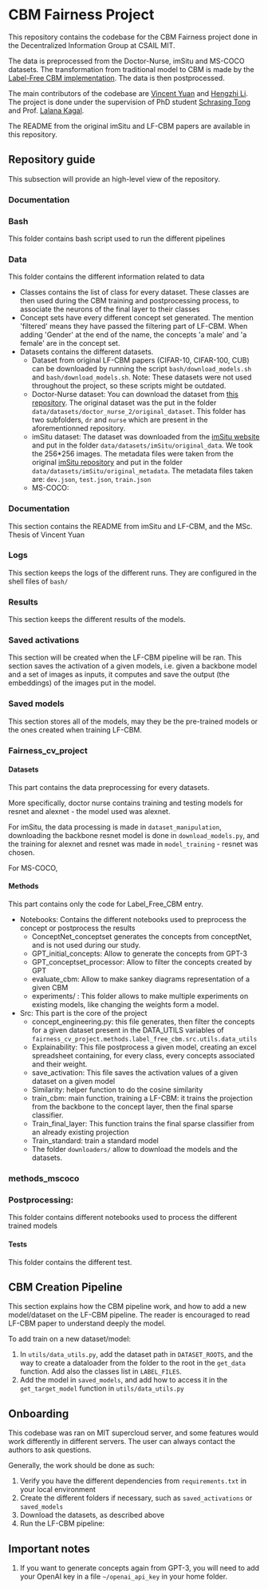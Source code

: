 # CBM Fairness Project

This repository contains the codebase for the CBM Fairness project done in the Decentralized Information Group at CSAIL MIT.

The data is preprocessed from the Doctor-Nurse, imSitu and MS-COCO datasets. The transformation from traditional model to CBM is made by the [Label-Free CBM implementation](https://github.com/Trustworthy-ML-Lab/Label-free-CBM). The data is then postprocessed. 

The main contributors of the codebase are [Vincent Yuan](https://www.csail.mit.edu/person/vincent-yuan) and [Hengzhi Li](https://www.csail.mit.edu/person/hengzhi-li). The project is done under the supervision of PhD student [Schrasing Tong](https://www.csail.mit.edu/person/schrasing-tong) and Prof. [Lalana Kagal](https://www.csail.mit.edu/person/lalana-kagal).

The README from the original imSitu and LF-CBM papers are available in this repository.

## Repository guide

This subsection will provide an high-level view of the repository.

### Documentation 

### Bash

This folder contains bash script used to run the different pipelines

### Data

This folder contains the different information related to data

- Classes contains the list of class for every dataset. These classes are then used during the CBM training and postprocessing process, to associate the neurons of the final layer to their classes
- Concept sets have every different concept set generated. The mention 'filtered' means they have passed the filtering part of LF-CBM. When adding 'Gender' at the end of the name, the concepts 'a male' and 'a female' are in the concept set.
- Datasets contains the different datasets. 
    - Dataset from original LF-CBM papers (CIFAR-10, CIFAR-100, CUB) can be downloaded by running the script `bash/download_models.sh` and `bash/download_models.sh`. Note: These datasets were not used throughout the project, so these scripts might be outdated. 
    - Doctor-Nurse dataset: You can download the dataset from [this repository](https://github.com/ghayat2/Agnostic_Fairness/tree/main/Datasets/doctor_nurse). The original dataset was the put in the folder `data/datasets/doctor_nurse_2/original_dataset`. This folder has two subfolders, `dr` and `nurse` which are present in the aforementionned repository.
    - imSitu dataset: The dataset was downloaded from the [imSitu website](http://imsitu.org/download/) and put in the folder `data/datasets/imSitu/original_data`. We took the 256*256 images. The metadata files were taken from the original [imSitu repository](https://github.com/my89/imSitu) and put in the folder `data/datasets/imSitu/original_metadata`. The metadata files taken are: `dev.json`, `test.json`, `train.json`
    - MS-COCO:

### Documentation

This section contains the README from imSitu and LF-CBM, and the MSc. Thesis of Vincent Yuan

### Logs

This section keeps the logs of the different runs. They are configured in the shell files of `bash/`

### Results

This section keeps the different results of the models.

### Saved activations

This section will be created when the LF-CBM pipeline will be ran. This section saves the activation of a given models, i.e. given a backbone model and a set of images as inputs, it computes and save the output (the embeddings) of the images put in the model.

### Saved models

This section stores all of the models, may they be the pre-trained models or the ones created when training LF-CBM.

### Fairness_cv_project

#### Datasets

This part contains the data preprocessing for every datasets. 

More specifically, doctor nurse contains training and testing models for resnet and alexnet - the model used was alexnet.

For imSitu, the data processing is made in `dataset_manipulation`, downloading the backbone resnet model is done in `download_models.py`, and the training for alexnet and resnet was made in `model_training` - resnet was chosen.

For MS-COCO,

#### Methods

This part contains only the code for Label_Free_CBM entry. 

- Notebooks: Contains the different notebooks used to preprocess the concept or postprocess the results
    - ConceptNet_conceptset generates the concepts from conceptNet, and is not used during our study.
    - GPT_initial_concepts: Allow to generate the concepts from GPT-3
    - GPT_conceptset_processor: Allow to filter the concepts created by GPT
    - evaluate_cbm: Allow to make sankey diagrams representation of a given CBM
    - experiments/ : This folder allows to make multiple experiments on existing models, like changing the weights form a model. 
- Src: This part is the core of the project
    - concept_engineering.py: this file generates, then filter the concepts for a given dataset present in the DATA_UTILS variables of `fairness_cv_project.methods.label_free_cbm.src.utils.data_utils`
    - Explainability: This file postprocess a given model, creating an excel spreadsheet containing, for every class, every concepts associated and their weight.
    - save_activation: This file saves the activation values of a given dataset on a given model
    - Similarity: helper function to do the cosine similarity
    - train_cbm: main function, training a LF-CBM: it trains the projection from the backbone to the concept layer, then the final sparse classifier.
    - Train_final_layer: This function trains the final sparse classifier from an already existing projection
    - Train_standard: train a standard model
    - The folder `downloaders/` allow to download the models and the datasets.

### methods_mscoco

### Postprocessing: 

This folder contains different notebooks used to process the different trained models

#### Tests

This folder contains the different test.

## CBM Creation Pipeline

This section explains how the CBM pipeline work, and how to add a new model/dataset on the LF-CBM pipeline. The reader is encouraged to read LF-CBM paper to understand deeply the model.

To add train on a new dataset/model:

1. In `utils/data_utils.py`, add the dataset path in `DATASET_ROOTS`, and the way to create a dataloader from the folder to the root in the `get_data` function. Add also the classes list in `LABEL_FILES`.
2. Add the model in `saved_models`, and add how to access it in the `get_target_model` function in `utils/data_utils.py`

## Onboarding

This codebase was ran on MIT supercloud server, and some features would work differently in different servers. The user can always contact the authors to ask questions.

Generally, the work should be done as such:

1. Verify you have the different dependencies from `requirements.txt` in your local environment
2. Create the different folders if necessary, such as `saved_activations` or `saved_models`
3. Download the datasets, as described above
4. Run the LF-CBM pipeline:

## Important notes

1. If you want to generate concepts again from GPT-3, you will need to add your OpenAI key in a file `~/openai_api_key` in your home folder. 
